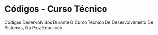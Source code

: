 # Códigos - Curso Técnico

Códigos Desenvolvidos Durante O Curso Técnico De Desenvolvimento De Sistemas, Na Proz Educação.
